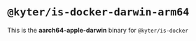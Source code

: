# `@kyter/is-docker-darwin-arm64`

This is the **aarch64-apple-darwin** binary for `@kyter/is-docker`
